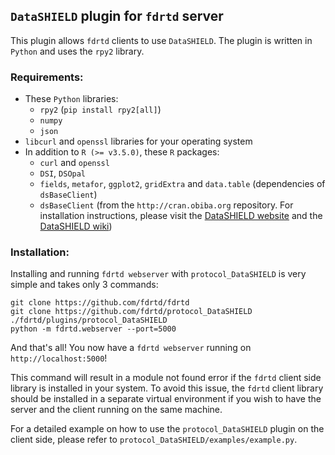 ## `DataSHIELD` plugin for `fdrtd` server

This plugin allows `fdrtd` clients to use `DataSHIELD`.
The plugin is written in `Python` and uses the `rpy2` library.


### Requirements:
- These `Python` libraries:
  - `rpy2` (`pip install rpy2[all]`)
  - `numpy`
  - `json`
- `libcurl` and `openssl` libraries for your operating system
- In addition to `R (>= v3.5.0)`, these `R` packages:
  - `curl` and `openssl`
  - `DSI`, `DSOpal`
  - `fields`, `metafor`, `ggplot2`, `gridExtra` and `data.table` (dependencies of `dsBaseClient`)
  - `dsBaseClient` (from the `http://cran.obiba.org` repository. For installation instructions, please visit the [DataSHIELD website](https://www.datashield.org/) and the [DataSHIELD wiki](https://data2knowledge.atlassian.net/wiki/spaces/DSDEV/overview))


### Installation:
Installing and running `fdrtd webserver` with `protocol_DataSHIELD` is very simple and takes only 3 commands:
```shell
git clone https://github.com/fdrtd/fdrtd
git clone https://github.com/fdrtd/protocol_DataSHIELD ./fdrtd/plugins/protocol_DataSHIELD
python -m fdrtd.webserver --port=5000 
```
And that's all! You now have a `fdrtd webserver` running on `http://localhost:5000`!

This command will result in a module not found error if the `fdrtd` client side library is installed in your system. To avoid this issue, the `fdrtd` client library should be installed in a separate virtual environment if you wish to have the server and the client running on the same machine.

For a detailed example on how to use the `protocol_DataSHIELD` plugin on the client side, please refer to `protocol_DataSHIELD/examples/example.py`.
